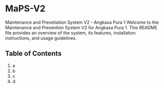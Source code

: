 # MaPS-V2
Maintenance and Prevetiation System V2 - Angkasa Pura 1
Welcome to the Maintenance and Prevention System V2 for Angkasa Pura 1. This README file provides an overview of the system, its features, installation instructions, and usage guidelines.

## Table of Contents
1. a
2. b
3. c
4. d

